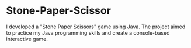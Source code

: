 # Stone-Paper-Scissor
I developed a "Stone Paper Scissors" game using Java. The project aimed to practice my Java programming skills and create a console-based interactive game.
